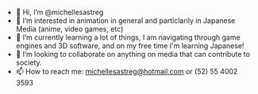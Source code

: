 - 👋 Hi, I’m @michellesastreg
- 👀 I’m interested in animation in general and particlarily in Japanese Media (anime, video games, etc) 
- 🌱 I’m currently learning a lot of things, I am navigating through game engines and 3D software, and on my free time I'm learning Japanese!
- 💞️ I’m looking to collaborate on anything on media that can contribute to society. 
- 📫 How to reach me: michellesastreg@hotmail.com or (52) 55 4002 3593

